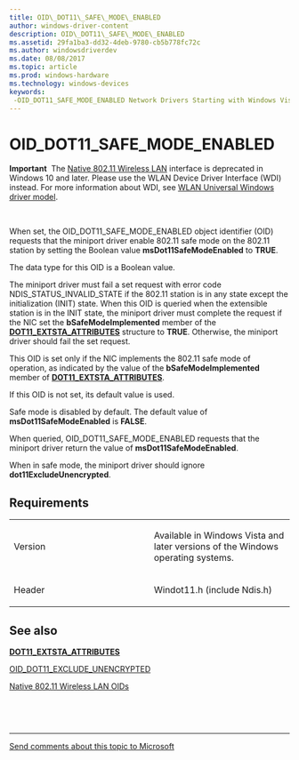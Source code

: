 ```yaml
---
title: OID\_DOT11\_SAFE\_MODE\_ENABLED
author: windows-driver-content
description: OID\_DOT11\_SAFE\_MODE\_ENABLED
ms.assetid: 29fa1ba3-dd32-4deb-9780-cb5b778fc72c
ms.author: windowsdriverdev
ms.date: 08/08/2017
ms.topic: article
ms.prod: windows-hardware
ms.technology: windows-devices
keywords: 
 -OID_DOT11_SAFE_MODE_ENABLED Network Drivers Starting with Windows Vista
---
```


# OID\_DOT11\_SAFE\_MODE\_ENABLED


**Important**  The [Native 802.11 Wireless LAN](https://msdn.microsoft.com/library/windows/hardware/ff560690) interface is deprecated in Windows 10 and later. Please use the WLAN Device Driver Interface (WDI) instead. For more information about WDI, see [WLAN Universal Windows driver model](https://msdn.microsoft.com/library/windows/hardware/dn897672).

 

When set, the OID\_DOT11\_SAFE\_MODE\_ENABLED object identifier (OID) requests that the miniport driver enable 802.11 safe mode on the 802.11 station by setting the Boolean value **msDot11SafeModeEnabled** to **TRUE**.

The data type for this OID is a Boolean value.

The miniport driver must fail a set request with error code NDIS\_STATUS\_INVALID\_STATE if the 802.11 station is in any state except the initialization (INIT) state. When this OID is queried when the extensible station is in the INIT state, the miniport driver must complete the request if the NIC set the **bSafeModeImplemented** member of the [**DOT11\_EXTSTA\_ATTRIBUTES**](https://msdn.microsoft.com/library/windows/hardware/ff547688) structure to **TRUE**. Otherwise, the miniport driver should fail the set request.

This OID is set only if the NIC implements the 802.11 safe mode of operation, as indicated by the value of the **bSafeModeImplemented** member of [**DOT11\_EXTSTA\_ATTRIBUTES**](https://msdn.microsoft.com/library/windows/hardware/ff547688).

If this OID is not set, its default value is used.

Safe mode is disabled by default. The default value of **msDot11SafeModeEnabled** is **FALSE**.

When queried, OID\_DOT11\_SAFE\_MODE\_ENABLED requests that the miniport driver return the value of **msDot11SafeModeEnabled**.

When in safe mode, the miniport driver should ignore **dot11ExcludeUnencrypted**.

Requirements
------------

<table>
<colgroup>
<col width="50%" />
<col width="50%" />
</colgroup>
<tbody>
<tr class="odd">
<td><p>Version</p></td>
<td><p>Available in Windows Vista and later versions of the Windows operating systems.</p></td>
</tr>
<tr class="even">
<td><p>Header</p></td>
<td>Windot11.h (include Ndis.h)</td>
</tr>
</tbody>
</table>

## See also


[**DOT11\_EXTSTA\_ATTRIBUTES**](https://msdn.microsoft.com/library/windows/hardware/ff547688)

[OID\_DOT11\_EXCLUDE\_UNENCRYPTED](oid-dot11-exclude-unencrypted.md)

[Native 802.11 Wireless LAN OIDs](https://msdn.microsoft.com/library/windows/hardware/ff560691)

 

 


--------------------
[Send comments about this topic to Microsoft](mailto:wsddocfb@microsoft.com?subject=Documentation%20feedback%20%5Bnetvista\netvista%5D:%20OID_DOT11_SAFE_MODE_ENABLED%20%20RELEASE:%20%288/8/2017%29&body=%0A%0APRIVACY%20STATEMENT%0A%0AWe%20use%20your%20feedback%20to%20improve%20the%20documentation.%20We%20don't%20use%20your%20email%20address%20for%20any%20other%20purpose,%20and%20we'll%20remove%20your%20email%20address%20from%20our%20system%20after%20the%20issue%20that%20you're%20reporting%20is%20fixed.%20While%20we're%20working%20to%20fix%20this%20issue,%20we%20might%20send%20you%20an%20email%20message%20to%20ask%20for%20more%20info.%20Later,%20we%20might%20also%20send%20you%20an%20email%20message%20to%20let%20you%20know%20that%20we've%20addressed%20your%20feedback.%0A%0AFor%20more%20info%20about%20Microsoft's%20privacy%20policy,%20see%20http://privacy.microsoft.com/default.aspx. "Send comments about this topic to Microsoft")


